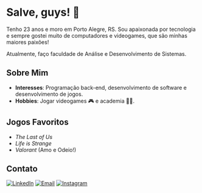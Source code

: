 # Salve, guys! 👋 

Tenho 23 anos e moro em Porto Alegre, RS. Sou apaixonada por tecnologia e sempre gostei muito de computadores e videogames, que são minhas maiores paixões! 

Atualmente, faço faculdade de Análise e Desenvolvimento de Sistemas. 

## Sobre Mim

- **Interesses**: Programação back-end, desenvolvimento de software e desenvolvimento de jogos. 
- **Hobbies**: Jogar videogames 🎮 e academia 🏋️‍♀️.

## Jogos Favoritos

- *The Last of Us* 
- *Life is Strange* 
- *Valorant* (Amo e Odeio!)

## Contato

[![LinkedIn](https://img.shields.io/badge/LinkedIn-blue?style=for-the-badge&logo=linkedin&logoColor=white)](https://www.linkedin.com/in/julialeals)
[![Email](https://img.shields.io/badge/Email-red?style=for-the-badge&logo=gmail&logoColor=white)](mailto:juliaileals@gmail.com)
[![Instagram](https://img.shields.io/badge/Instagram-pink?style=for-the-badge&logo=instagram)](https://www.instagram.com/julialealx)
